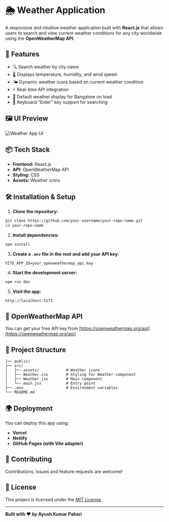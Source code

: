 # 🌦️ Weather Application

A responsive and intuitive weather application built with **React.js** that allows users to search and view current weather conditions for any city worldwide using the **OpenWeatherMap API**.

## 🚀 Features

- 🔍 Search weather by city name
- 🌡️ Displays temperature, humidity, and wind speed
- 🌤️ Dynamic weather icons based on current weather condition
- ⚡ Real-time API integration
- 🧠 Default weather display for Bangalore on load
- 🎯 Keyboard "Enter" key support for searching

## 🖼️ UI Preview

![Weather App UI](./preview.png) <!-- Optional: Add a screenshot and name it preview.png -->

## 📦 Tech Stack

- **Frontend:** React.js
- **API:** OpenWeatherMap API
- **Styling:** CSS
- **Assets:** Weather icons

## 🛠️ Installation & Setup

1. **Clone the repository:**

```bash
git clone https://github.com/your-username/your-repo-name.git
cd your-repo-name
```

2. **Install dependencies:**

```bash
npm install
```

3. **Create a `.env` file in the root and add your API key:**

```env
VITE_APP_ID=your_openweathermap_api_key
```

4. **Start the development server:**

```bash
npm run dev
```

5. **Visit the app:**

```bash
http://localhost:5173
```

## 🔗 OpenWeatherMap API

You can get your free API key from [https://openweathermap.org/api](https://openweathermap.org/api)

## 📁 Project Structure

```
├── public/
├── src/
│   ├── assets/            # Weather icons
│   ├── Weather.css        # Styling for Weather component
│   ├── Weather.jsx        # Main component
│   └── main.jsx           # Entry point
├── .env                   # Environment variables
└── README.md
```

## 🌍 Deployment

You can deploy this app using:

- **Vercel**
- **Netlify**
- **GitHub Pages (with Vite adapter)**

## 🤝 Contributing

Contributions, issues and feature requests are welcome!

## 📜 License

This project is licensed under the [MIT License](LICENSE).

---

**Built with ❤️ by Ayush Kumar Pahari**
